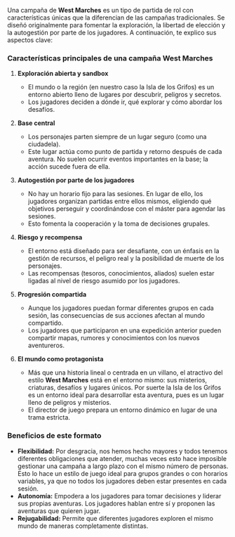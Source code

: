 Una campaña de __West Marches__ es un tipo de partida de rol con características únicas que la diferencian de las campañas tradicionales. Se diseñó originalmente para fomentar la exploración, la libertad de elección y la autogestión por parte de los jugadores. A continuación, te explico sus aspectos clave:

### **Características principales de una campaña West Marches**

1. **Exploración abierta y sandbox**
    - El mundo o la región (en nuestro caso la Isla de los Grifos) es un entorno abierto lleno de lugares por descubrir, peligros y secretos.
    - Los jugadores deciden a dónde ir, qué explorar y cómo abordar los desafíos.

1. **Base central**    
    - Los personajes parten siempre de un lugar seguro (como una ciudadela).
    - Este lugar actúa como punto de partida y retorno después de cada aventura. No suelen ocurrir eventos importantes en la base; la acción sucede fuera de ella.

1. **Autogestión por parte de los jugadores**    
    - No hay un horario fijo para las sesiones. En lugar de ello, los jugadores organizan partidas entre ellos mismos, eligiendo qué objetivos perseguir y coordinándose con el máster para agendar las sesiones.
    - Esto fomenta la cooperación y la toma de decisiones grupales.

1. **Riesgo y recompensa**    
    - El entorno está diseñado para ser desafiante, con un énfasis en la gestión de recursos, el peligro real y la posibilidad de muerte de los personajes.
    - Las recompensas (tesoros, conocimientos, aliados) suelen estar ligadas al nivel de riesgo asumido por los jugadores.

1. **Progresión compartida**    
    - Aunque los jugadores puedan formar diferentes grupos en cada sesión, las consecuencias de sus acciones afectan al mundo compartido.
    - Los jugadores que participaron en una expedición anterior pueden compartir mapas, rumores y conocimientos con los nuevos aventureros.

1. **El mundo como protagonista**
    - Más que una historia lineal o centrada en un villano, el atractivo del estilo __West Marches__ está en el entorno mismo: sus misterios, criaturas, desafíos y lugares únicos. Por suerte la Isla de los Grifos es un entorno ideal para desarrollar esta aventura, pues es un lugar lleno de peligros y misterios.
    - El director de juego prepara un entorno dinámico en lugar de una trama estricta.

### **Beneficios de este formato**

- **Flexibilidad:** Por desgracia, nos hemos hecho mayores y todos tenemos diferentes obligaciones que atender, muchas veces esto hace imposible gestionar una campaña a largo plazo con el mismo número de personas. Esto lo hace un estilo de juego ideal para grupos grandes o con horarios variables, ya que no todos los jugadores deben estar presentes en cada sesión. 
- **Autonomía:** Empodera a los jugadores para tomar decisiones y liderar sus propias aventuras. Los jugadores hablan entre sí y proponen las aventuras que quieren jugar.
- **Rejugabilidad:** Permite que diferentes jugadores exploren el mismo mundo de maneras completamente distintas.
